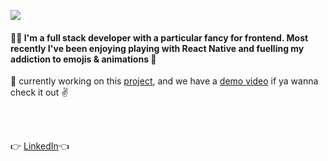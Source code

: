 <p>
  <img src="https://s8.gifyu.com/images/HI-IM-MAYLYNN-2.gif"/>
</p>

#### :raising_hand_woman: I'm a full stack developer with a particular fancy for frontend. Most recently I've been enjoying playing with React Native and fuelling my addiction to emojis & animations :grimacing:

:balloon: currently working on this [project](https://github.com/maylynn-ng/beerb), and we have a [demo video](https://www.youtube.com/watch?v=wZ4gDSbOGk4&feature=youtu.be) if ya wanna check it out :v:

<br> 
<br>

👉 [LinkedIn](https://www.linkedin.com/in/maylynn-ng/)👈
